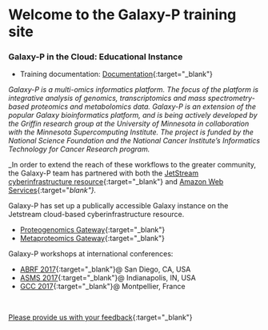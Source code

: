 

# Welcome to the Galaxy-P training site

### **Galaxy-P in the Cloud: Educational Instance**

- Training documentation: [Documentation](https://z.umn.edu/gptraining2017doc){:target="_blank"}

_Galaxy-P is a multi-omics informatics platform. The focus of the platform is integrative analysis of genomics, transcriptomics and mass spectrometry-based proteomics and metabolomics data. Galaxy-P is an extension of the popular Galaxy bioinformatics platform, and is being actively developed by the Griffin research group at the University of Minnesota in collaboration with the Minnesota Supercomputing Institute.  The project is funded by the National Science Foundation and the National Cancer Institute’s Informatics Technology for Cancer Research program._

_In order to extend the reach of these workflows to the greater community, the Galaxy-P team has partnered with both the [JetStream cyberinfrastructure resource](http://jetstream-cloud.org/){:target="_blank"} and [Amazon Web Services](https://aws.amazon.com){:target="_blank"}._  

Galaxy-P has set up a publically accessible Galaxy instance on the Jetstream cloud-based cyberinfrastructure resource.
- [Proteogenomics Gateway](z.umn.edu/proteogenomicsgateway){:target="_blank"}
- [Metaproteomics Gateway](z.umn.edu/metaproteomicsgateway){:target="_blank"}

Galaxy-P workshops at international conferences:
- [ABRF 2017](https://galaxyproteomics.github.io/abrf2017/){:target="_blank"}@ San Diego, CA, USA  
- [ASMS 2017](https://galaxyproteomics.github.io/asms2017/){:target="_blank"}@ Indianapolis, IN, USA
- [GCC 2017](https://galaxyproteomics.github.io/gcc2017/){:target="_blank"}@ Montpellier, France

<br>

[Please provide us with your feedback](https://z.umn.edu/galaxypedufb){:target="_blank"}
